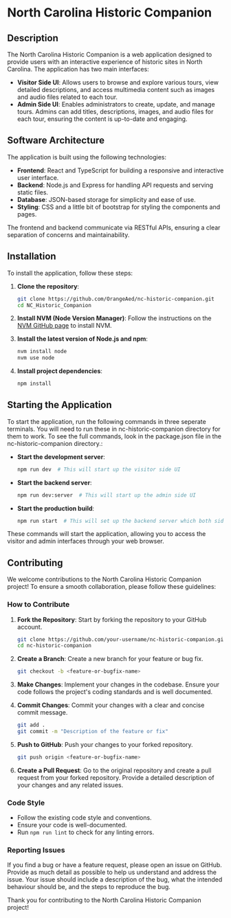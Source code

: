 # North Carolina Historic Companion

## Description

The North Carolina Historic Companion is a web application designed to provide users with an interactive experience of
historic sites in North Carolina. The application has two main interfaces:

- **Visitor Side UI**: Allows users to browse and explore various tours, view detailed descriptions, and access
  multimedia content such as images and audio files related to each tour.
- **Admin Side UI**: Enables administrators to create, update, and manage tours. Admins can add titles, descriptions,
  images, and audio files for each tour, ensuring the content is up-to-date and engaging.

## Software Architecture

The application is built using the following technologies:

- **Frontend**: React and TypeScript for building a responsive and interactive user interface.
- **Backend**: Node.js and Express for handling API requests and serving static files.
- **Database**: JSON-based storage for simplicity and ease of use.
- **Styling**: CSS and a little bit of bootstrap for styling the components and pages.

The frontend and backend communicate via RESTful APIs, ensuring a clear separation of concerns and maintainability.

## Installation

To install the application, follow these steps:

1. **Clone the repository**:
    ```sh
    git clone https://github.com/OrangeAed/nc-historic-companion.git
    cd NC_Historic_Companion
    ```

2. **Install NVM (Node Version Manager)**:
   Follow the instructions on the [NVM GitHub page](https://github.com/nvm-sh/nvm#installing-and-updating) to install
   NVM.

3. **Install the latest version of Node.js and npm**:
    ```sh
    nvm install node
    nvm use node
    ```

4. **Install project dependencies**:
    ```sh
    npm install
    ```

## Starting the Application

To start the application, run the following commands in three seperate terminals. You will need to run these in
nc-historic-companion directory for them to work. To see the full commands, look in the package.json file in the
nc-historic-companion directory.:

- **Start the development server**:
    ```sh
    npm run dev  # This will start up the visitor side UI
    ```

- **Start the backend server**:
    ```sh
    npm run dev:server  # This will start up the admin side UI
    ```

- **Start the production build**:
    ```sh
    npm run start  # This will set up the backend server which both sides need to function
    ```

These commands will start the application, allowing you to access the visitor and admin interfaces through your web
browser.

## Contributing

We welcome contributions to the North Carolina Historic Companion project! To ensure a smooth collaboration, please
follow these guidelines:

### How to Contribute

1. **Fork the Repository**: Start by forking the repository to your GitHub account.
    ```sh
    git clone https://github.com/your-username/nc-historic-companion.git
    cd nc-historic-companion
    ```

2. **Create a Branch**: Create a new branch for your feature or bug fix.
    ```sh
    git checkout -b <feature-or-bugfix-name>
    ```

3. **Make Changes**: Implement your changes in the codebase. Ensure your code follows the project's coding standards and is well documented.

4. **Commit Changes**: Commit your changes with a clear and concise commit message.
    ```sh
    git add .
    git commit -m "Description of the feature or fix"
    ```

5. **Push to GitHub**: Push your changes to your forked repository.
    ```sh
    git push origin <feature-or-bugfix-name>
    ```

6. **Create a Pull Request**: Go to the original repository and create a pull request from your forked repository.
   Provide a detailed description of your changes and any related issues.

### Code Style

- Follow the existing code style and conventions.
- Ensure your code is well-documented.
- Run `npm run lint` to check for any linting errors.

### Reporting Issues

If you find a bug or have a feature request, please open an issue on GitHub. Provide as much detail as possible to help
us understand and address the issue.
Your issue should include a description of the bug, what the intended behaviour should be, and the steps to reproduce
the bug.

Thank you for contributing to the North Carolina Historic Companion project!
